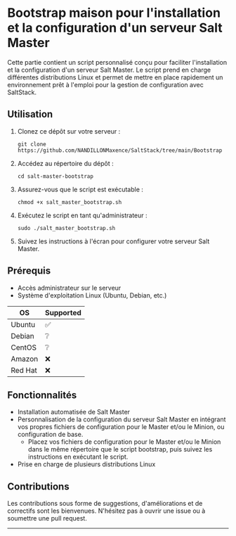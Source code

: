 # Bootstrap maison pour l'installation et la configuration d'un serveur Salt Master

Cette partie contient un script personnalisé conçu pour faciliter l'installation et la configuration d'un serveur Salt Master. Le script prend en charge différentes distributions Linux et permet de mettre en place rapidement un environnement prêt à l'emploi pour la gestion de configuration avec SaltStack.

## Utilisation

1. Clonez ce dépôt sur votre serveur :
   ```
   git clone https://github.com/NANDILLONMaxence/SaltStack/tree/main/Bootstrap
   ```

2. Accédez au répertoire du dépôt :
   ```
   cd salt-master-bootstrap
   ```

3. Assurez-vous que le script est exécutable :
   ```
   chmod +x salt_master_bootstrap.sh
   ```

4. Exécutez le script en tant qu'administrateur :
   ```
   sudo ./salt_master_bootstrap.sh
   ```

5. Suivez les instructions à l'écran pour configurer votre serveur Salt Master.

## Prérequis

- Accès administrateur sur le serveur
- Système d'exploitation Linux (Ubuntu, Debian, etc.)

| OS           | Supported          |
| ------------ | ------------------ |
| Ubuntu       | :white_check_mark: |
| Debian       |        ❔          |
| CentOS       |        ❔          |
| Amazon       |        :x:         |
| Red Hat      |        :x:         |

## Fonctionnalités

- Installation automatisée de Salt Master
- Personnalisation de la configuration du serveur Salt Master en intégrant vos propres fichiers de configuration pour le Master et/ou le Minion, ou configuration de base.
   * Placez vos fichiers de configuration pour le Master et/ou le Minion dans le même répertoire que le script bootstrap, puis suivez les instructions en exécutant le script.
- Prise en charge de plusieurs distributions Linux

## Contributions

Les contributions sous forme de suggestions, d'améliorations et de correctifs sont les bienvenues. N'hésitez pas à ouvrir une issue ou à soumettre une pull request.

---
